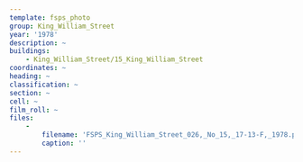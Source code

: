 ```yaml
---
template: fsps_photo
group: King_William_Street
year: '1978'
description: ~
buildings:
    - King_William_Street/15_King_William_Street
coordinates: ~
heading: ~
classification: ~
section: ~
cell: ~
film_roll: ~
files:
    -
        filename: 'FSPS_King_William_Street_026,_No_15,_17-13-F,_1978.png'
        caption: ''
---
```


